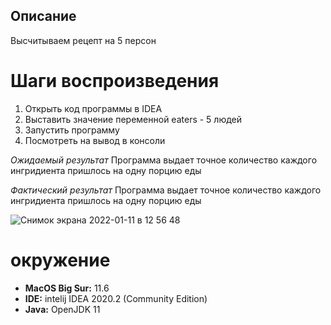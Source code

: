 ## Описание
Высчитываем рецепт на 5 персон


# Шаги воспроизведения

1. Открыть код программы в IDEA
2. Выставить значение переменной eaters - 5 людей
3. Запустить программу
4. Посмотреть на вывод в консоли

_Ожидаемый результат_
Программа выдает точное количество каждого ингридиента пришлось на одну порцию еды


_Фактический результат_
Программа выдает точное количество каждого ингридиента пришлось на одну порцию еды

![Снимок экрана 2022-01-11 в 12 56 48](https://user-images.githubusercontent.com/96281528/148905794-de84da04-da6d-4900-b660-22eeba652e95.png)

# окружение

* **MacOS Big Sur:** 11.6
* **IDE:** intelij IDEA 2020.2 (Community Edition)
* **Java:** OpenJDK 11

